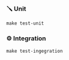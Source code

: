 ### 🪛 Unit

```console
make test-unit
```

### ⚙️ Integration

```console
make test-ingegration
```




